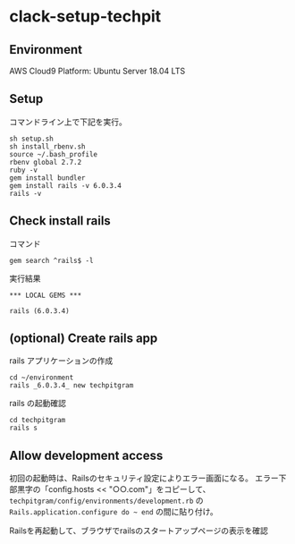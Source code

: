 # clack-setup-techpit

## Environment
AWS Cloud9
Platform: Ubuntu Server 18.04 LTS

## Setup
コマンドライン上で下記を実行。
```
sh setup.sh
sh install_rbenv.sh
source ~/.bash_profile
rbenv global 2.7.2
ruby -v
gem install bundler
gem install rails -v 6.0.3.4
rails -v
```

## Check install rails
コマンド
```
gem search ^rails$ -l
```

実行結果
```
*** LOCAL GEMS ***

rails (6.0.3.4)
```

## (optional) Create rails app

rails アプリケーションの作成
```
cd ~/environment
rails _6.0.3.4_ new techpitgram
```

rails の起動確認
```
cd techpitgram
rails s
```

## Allow development access

初回の起動時は、Railsのセキュリティ設定によりエラー画面になる。
エラー下部黒字の「config.hosts << "○○.com"」をコピーして、 `techpitgram/config/environments/development.rb` の `Rails.application.configure do ~ end` の間に貼り付け。

Railsを再起動して、ブラウザでrailsのスタートアップページの表示を確認
